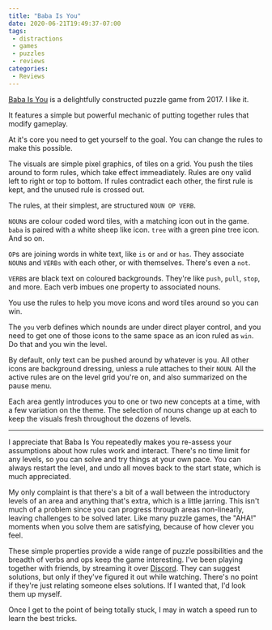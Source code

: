 ```yaml
---
title: "Baba Is You"
date: 2020-06-21T19:49:37-07:00
tags:
 - distractions 
 - games
 - puzzles
 - reviews
categories:
 - Reviews
---
```


[Baba Is You](https://hempuli.com/baba/) is a delightfully constructed puzzle game from 2017. I like it.

It features a simple but powerful mechanic of putting together rules that modify gameplay.

<!--more-->

At it's core you need to get yourself to the goal. You can change the rules to make this possible.

The visuals are simple pixel graphics, of tiles on a grid. You push the tiles around 
to form rules, which take effect immeadiately. 
Rules are ony valid left to right or top to bottom.  If rules contradict each other, the first rule
is kept, and the unused rule is crossed out.

The rules, at their simplest, are structured `NOUN OP VERB`. 

`NOUN`s are colour coded word tiles, with a matching icon out in the game. 
`baba` is paired with a white sheep like icon. 
`tree` with a green pine tree icon. And so on.

`OP`s are joining words in white text, like `is` or `and` or `has`.
They associate `NOUN`s and `VERBs` with each other, or with themselves. There's even a `not`.

 `VERB`s are black text on coloured backgrounds. They're like `push`, `pull`, `stop`, and more.
Each verb imbues one property to associated nouns.

You use the rules to help you move icons and word tiles around so you can win.

The `you` verb defines which nounds are under direct player control, and you need to get
 one of those icons to the same space as an icon ruled as `win`. Do that and you win the level.

By default, only text can be pushed around by whatever is you. 
All other icons are background dressing, unless a rule attaches to their `NOUN`.
All the active rules are on the level grid you're on, and also summarized on the pause menu.

Each area gently introduces you to one or two new concepts at a time, with a few variation on
the theme.
The selection of nouns change up at each to keep the visuals fresh throughout the dozens of levels.

---

I appreciate that Baba Is You repeatedly makes you re-assess your assumptions about 
how rules work and interact.  There's no time limit for any levels, so you can solve and try things at your own pace.
You can always restart the level, and undo all moves back to the start state, which is
much appreciated.

My only complaint is that there's a bit of a wall between the introductory levels of an
area and anything that's extra, which is a little jarring. This isn't much of a problem
since you can progress through areas non-linearly, leaving challenges to be solved later.
Like many puzzle games, the "AHA!" moments when you solve them are satisfying, because of
how clever you feel.

These simple properties provide a wide range of puzzle possibilities and the breadth of
verbs and ops keep the game interesting.
I've been playing together with friends, by streaming it over [Discord](https://discord.com/).
They can suggest solutions, but only if they've figured it out while watching. 
There's no point if they're just relating someone elses solutions.
If I wanted that, I'd look them up myself.

Once I get to the point of being totally stuck, I may in watch a speed run to learn the best tricks.